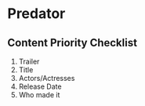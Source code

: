 # Predator

## Content Priority Checklist

1. Trailer
2. Title
3. Actors/Actresses
4. Release Date
5. Who made it
